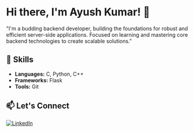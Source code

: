 # Hi there, I'm Ayush Kumar! 👋

"I'm a budding backend developer, building the foundations for robust and efficient server-side applications. Focused on learning and mastering core backend technologies to create scalable solutions."

## 🚀 Skills
- **Languages:** C, Python, C++
- **Frameworks:** Flask
- **Tools:** Git

## 📫 Let's Connect
[![LinkedIn](https://img.shields.io/badge/LinkedIn-Connect-blue)](https://linkedin.com/in/ayush-kumar-aa6167336)

